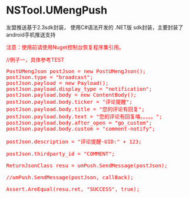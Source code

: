 # NSTool.UMengPush
友盟推送基于2.3sdk封装， 使用C#语法开发的 .NET版 sdk封装，主要封装了android手机推送支持

<font color='red'>注意：使用前请使用Nuget控制台恢复程序集引用。<font>


//例子一，具体参考TEST
<pre>
PostUMengJson postJson = new PostUMengJson();
postJson.type = "broadcast";
postJson.payload = new Payload();
postJson.payload.display_type = "notification";
postJson.payload.body = new ContentBody();
postJson.payload.body.ticker = "评论提醒";
postJson.payload.body.title = "您的评论有回复";
postJson.payload.body.text = "您的评论有回复咯。。。。。";
postJson.payload.body.after_open = "go_custom";
postJson.payload.body.custom = "comment-notify";

postJson.description = "评论提醒-UID:" + 123;

postJson.thirdparty_id = "COMMENT";

ReturnJsonClass resu = umPush.SendMessage(postJson);

//umPush.SendMessage(postJson, callBack);

Assert.AreEqual(resu.ret, "SUCCESS", true);
</pre>
